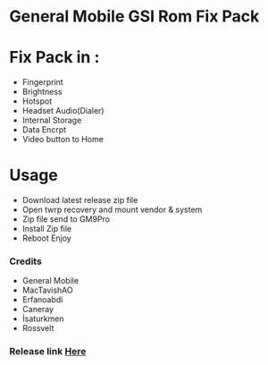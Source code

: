 # General Mobile GSI Rom Fix Pack

# Fix Pack in :
- Fingerprint
- Brightness
- Hotspot
- Headset Audio(Dialer)
- Internal Storage
- Data Encrpt
- Video button to Home

# Usage
 - Download latest release zip file
 - Open twrp recovery and mount vendor & system
 - Zip file send to GM9Pro
 - Install Zip file
 - Reboot Enjoy

 ### Credits
- General Mobile
- MacTavishAO
- Erfanoabdi
- Caneray
- İsaturkmen
- Rossvelt

### Release link [Here](https://github.com/zenlty/fixpack_gm9pro_sprout/releases/)
